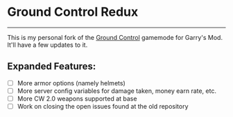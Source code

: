 # Ground Control Redux
---
This is my personal fork of the [Ground Control](https://steamcommunity.com/sharedfiles/filedetails/?id=800900816) gamemode for Garry's Mod. It'll have a few updates to it.


## Expanded Features:
- [ ] More armor options (namely helmets)
- [ ] More server config variables for damage taken, money earn rate, etc.
- [ ] More CW 2.0 weapons supported at base
- [ ] Work on closing the open issues found at the old repository
